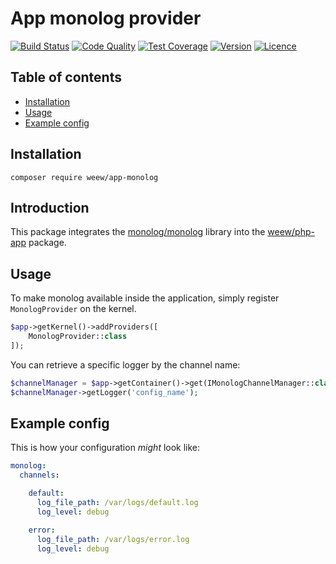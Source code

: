 # App monolog provider

[![Build Status](https://img.shields.io/travis/weew/app-monolog.svg)](https://travis-ci.org/weew/app-monolog)
[![Code Quality](https://img.shields.io/scrutinizer/g/weew/app-monolog.svg)](https://scrutinizer-ci.com/g/weew/app-monolog)
[![Test Coverage](https://img.shields.io/coveralls/weew/app-monolog.svg)](https://coveralls.io/github/weew/app-monolog)
[![Version](https://img.shields.io/packagist/v/weew/app-monolog.svg)](https://packagist.org/packages/weew/app-monolog)
[![Licence](https://img.shields.io/packagist/l/weew/app-monolog.svg)](https://packagist.org/packages/weew/app-monolog)

## Table of contents

- [Installation](#installation)
- [Usage](#usage)
- [Example config](#example-config)

## Installation

`composer require weew/app-monolog`

## Introduction

This package integrates the [monolog/monolog](https://github.com/Seldaek/monolog) library into the [weew/php-app](https://github.com/weew/php-app) package.

## Usage

To make monolog available inside the application, simply register `MonologProvider` on the kernel.

```php
$app->getKernel()->addProviders([
    MonologProvider::class
]);
```

You can retrieve a specific logger by the channel name:

```php
$channelManager = $app->getContainer()->get(IMonologChannelManager::class);
$channelManager->getLogger('config_name');
```

## Example config

This is how your configuration *might* look like:

```yml
monolog:
  channels:

    default:
      log_file_path: /var/logs/default.log
      log_level: debug

    error:
      log_file_path: /var/logs/error.log
      log_level: debug
```
